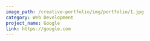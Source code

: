 ```yaml
---
image_path: /creative-portfolio/img/portfolio/1.jpg
category: Web Development
project_name: Google
link: https://google.com
---
```

